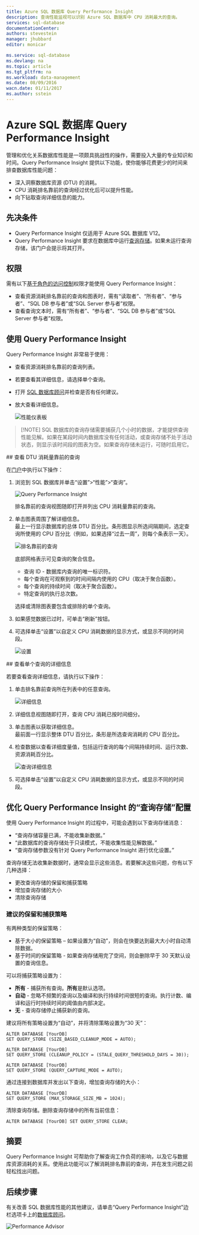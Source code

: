 ```yaml
---
title: Azure SQL 数据库 Query Performance Insight
description: 查询性能监视可以识别 Azure SQL 数据库中 CPU 消耗最大的查询。
services: sql-database
documentationCenter: 
authors: stevestein
manager: jhubbard
editor: monicar

ms.service: sql-database
ms.devlang: na
ms.topic: article
ms.tgt_pltfrm: na
ms.workload: data-management
ms.date: 08/09/2016
wacn.date: 01/11/2017
ms.author: sstein
---
```


# Azure SQL 数据库 Query Performance Insight

管理和优化关系数据库性能是一项颇具挑战性的操作，需要投入大量的专业知识和时间。Query Performance Insight 提供以下功能，使你能够花费更少的时间来排查数据库性能问题：

- 深入洞察数据库资源 (DTU) 的消耗。
- CPU 消耗排名靠前的查询经过优化后可以提升性能。
- 向下钻取查询详细信息的能力。

## 先决条件

- Query Performance Insight 仅适用于 Azure SQL 数据库 V12。
- Query Performance Insight 要求在数据库中运行[查询存储](https://msdn.microsoft.com/zh-cn/library/dn817826.aspx)。如果未运行查询存储，该门户会提示将其打开。

## 权限

需有以下[基于角色的访问控制](../active-directory/role-based-access-control-configure.md)权限才能使用 Query Performance Insight：

- 查看资源消耗排名靠前的查询和图表时，需有“读取者”、“所有者”、“参与者”、“SQL DB 参与者”或“SQL Server 参与者”权限。
- 查看查询文本时，需有“所有者”、“参与者”、“SQL DB 参与者”或“SQL Server 参与者”权限。

## 使用 Query Performance Insight

Query Performance Insight 非常易于使用：

- 查看资源消耗排名靠前的查询列表。
- 若要查看其详细信息，请选择单个查询。
- 打开 [SQL 数据库顾问](./sql-database-advisor.md)并检查是否有任何建议。
- 放大查看详细信息。

    ![性能仪表板](./media/sql-database-query-performance/performance.png)

> [!NOTE] SQL 数据库的查询存储需要捕获几个小时的数据，才能提供查询性能见解。如果在某段时间内数据库没有任何活动，或查询存储不处于活动状态，则显示该时间段的图表为空。如果查询存储未运行，可随时启用它。

##<a name="review-top-cpu-consuming-queries"></a> 查看 DTU 消耗量靠前的查询

在[门户](http://portal.azure.cn)中执行以下操作：

1. 浏览到 SQL 数据库并单击“设置”>“性能”>“查询”。

    ![Query Performance Insight][1]

    排名靠前的查询视图随即打开并列出 CPU 消耗量靠前的查询。

1. 单击图表周围了解详细信息。<br>最上一行显示数据库的总体 DTU 百分比。条形图显示所选间隔期间，选定查询所使用的 CPU 百分比（例如，如果选择“过去一周”，则每个条表示一天）。

    ![排名靠前的查询][2]

    底部网格表示可见查询的聚合信息。

    - 查询 ID - 数据库内查询的唯一标识符。
    - 每个查询在可观察到的时间间隔内使用的 CPU（取决于聚合函数）。
    - 每个查询的持续时间（取决于聚合函数）。
    - 特定查询的执行总次数。

    选择或清除图表要包含或排除的单个查询。

1. 如果感觉数据已过时，可单击“刷新”按钮。
1. 可选择单击“设置”以自定义 CPU 消耗数据的显示方式，或显示不同的时间段。

    ![设置](./media/sql-database-query-performance/settings.png)

##<a name="viewing-individual-query-details"></a> 查看单个查询的详细信息

若要查看查询详细信息，请执行以下操作：

1. 单击排名靠前查询所在列表中的任意查询。

    ![详细信息](./media/sql-database-query-performance/details.png)

4. 详细信息视图随即打开，查询 CPU 消耗已按时间细分。
3. 单击图表以获取详细信息。<br>最前面一行显示整体 DTU 百分比，条形是所选查询消耗的 CPU 百分比。
4. 检查数据以查看详细度量值，包括运行查询的每个间隔持续时间、运行次数、资源消耗百分比。

    ![查询详细信息][3]

1. 可选择单击“设置”以自定义 CPU 消耗数据的显示方式，或显示不同的时间段。

## 	优化 Query Performance Insight 的“查询存储”配置

使用 Query Performance Insight 的过程中，可能会遇到以下查询存储消息：

- “查询存储容量已满，不能收集新数据。”
- “此数据库的查询存储处于只读模式，不能收集性能见解数据。”
- “查询存储参数没有针对 Query Performance Insight 进行优化设置。”

查询存储无法收集新数据时，通常会显示这些消息。若要解决这些问题，你有以下几种选择：

- 更改查询存储的保留和捕获策略
- 增加查询存储的大小
- 清除查询存储

### 建议的保留和捕获策略

有两种类型的保留策略：

- 基于大小的保留策略 – 如果设置为“自动”，则会在快要达到最大大小时自动清除数据。
- 基于时间的保留策略 - 如果查询存储用完了空间，则会删除早于 30 天默认设置的查询信息。

可以将捕获策略设置为：

- **所有** - 捕获所有查询。**所有**是默认选项。
- **自动** - 忽略不频繁的查询以及编译和执行持续时间很短的查询。执行计数、编译和运行时持续时间的阈值由内部决定。
- **无** - 查询存储停止捕获新的查询。

建议将所有策略设置为“自动”，并将清除策略设置为“30 天”：

    ALTER DATABASE [YourDB] 
    SET QUERY_STORE (SIZE_BASED_CLEANUP_MODE = AUTO);

    ALTER DATABASE [YourDB] 
    SET QUERY_STORE (CLEANUP_POLICY = (STALE_QUERY_THRESHOLD_DAYS = 30));

    ALTER DATABASE [YourDB] 
    SET QUERY_STORE (QUERY_CAPTURE_MODE = AUTO);

通过连接到数据库并发出以下查询，增加查询存储的大小：

    ALTER DATABASE [YourDB]
    SET QUERY_STORE (MAX_STORAGE_SIZE_MB = 1024);

清除查询存储。删除查询存储中的所有当前信息：

    ALTER DATABASE [YourDB] SET QUERY_STORE CLEAR;

## 摘要

Query Performance Insight 可帮助你了解查询工作负荷的影响，以及它与数据库资源消耗的关系。使用此功能可以了解消耗排名靠前的查询，并在发生问题之前轻松找出问题。

## 后续步骤

有关改善 SQL 数据库性能的其他建议，请单击“Query Performance Insight”边栏选项卡上的[数据库顾问](./sql-database-advisor.md)。

![Performance Advisor](./media/sql-database-query-performance/ia.png)

<!--Image references-->
[1]: ./media/sql-database-query-performance/tile.png
[2]: ./media/sql-database-query-performance/top-queries.png
[3]: ./media/sql-database-query-performance/query-details.png

<!---HONumber=Mooncake_Quality_Review_1215_2016-->